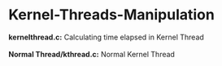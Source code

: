 # Kernel-Threads-Manipulation

<b>kernelthread.c:</b> Calculating time elapsed in Kernel Thread
<br><br><b>Normal Thread/kthread.c:</b> Normal Kernel Thread
